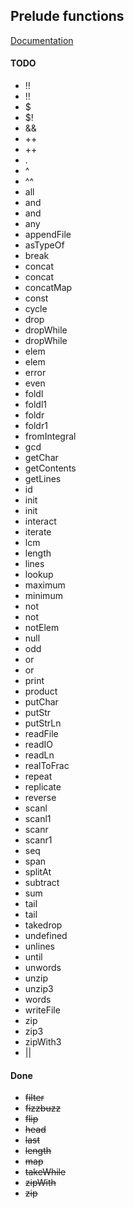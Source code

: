 ## Prelude functions

[Documentation](http://hackage.haskell.org/package/base-4.7.0.1/docs/Prelude.html)

#### TODO

* !!
* !!
* $
* $!
* &&
* ++
* ++
* .
* ^
* ^^
* all
* and
* and
* any
* appendFile
* asTypeOf
* break
* concat
* concat
* concatMap
* const
* cycle
* drop
* dropWhile
* dropWhile
* elem
* elem
* error
* even
* foldl
* foldl1
* foldr
* foldr1
* fromIntegral
* gcd
* getChar
* getContents
* getLines
* id
* init
* init
* interact
* iterate
* lcm
* length
* lines
* lookup
* maximum
* minimum
* not
* not
* notElem
* null
* odd
* or
* or
* print
* product
* putChar
* putStr
* putStrLn
* readFile
* readIO
* readLn
* realToFrac
* repeat
* replicate
* reverse
* scanl
* scanl1
* scanr
* scanr1
* seq
* span
* splitAt
* subtract
* sum
* tail
* tail
* takedrop
* undefined
* unlines
* until
* unwords
* unzip
* unzip3
* words
* writeFile
* zip
* zip3
* zipWith3
* ||

#### Done

* ~~filter~~
* ~~fizzbuzz~~
* ~~flip~~
* ~~head~~
* ~~last~~
* ~~length~~
* ~~map~~
* ~~takeWhile~~
* ~~zipWith~~
* ~~zip~~
